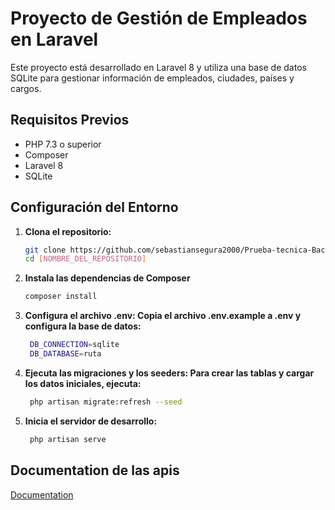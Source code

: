 # Proyecto de Gestión de Empleados en Laravel

Este proyecto está desarrollado en Laravel 8 y utiliza una base de datos SQLite para gestionar información de empleados, ciudades, países y cargos.

## Requisitos Previos

- PHP 7.3 o superior
- Composer
- Laravel 8
- SQLite

## Configuración del Entorno

1. **Clona el repositorio:**
   ```bash
   git clone https://github.com/sebastiansegura2000/Prueba-tecnica-BackEnd.git
   cd [NOMBRE_DEL_REPOSITORIO]

2. **Instala las dependencias de Composer**
   ```bash
   composer install

3. **Configura el archivo .env: Copia el archivo .env.example a .env y configura la base de datos:**
   ```bash
    DB_CONNECTION=sqlite
    DB_DATABASE=ruta

4. **Ejecuta las migraciones y los seeders: Para crear las tablas y cargar los datos iniciales, ejecuta:**
   ```bash
    php artisan migrate:refresh --seed

5. **Inicia el servidor de desarrollo:**
   ```bash
    php artisan serve


## Documentation de las apis

[Documentation](https://github.com/sebastiansegura2000/Prueba-tecnica-BackEnd/blob/main/README2.md)


